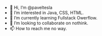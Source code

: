 - 👋 Hi, I’m @paveltesla
- 👀 I’m interested in Java, CSS, HTML.
- 🌱 I’m currently learning Fullstack Owerflow.
- 💞️ I’m looking to collaborate on nothink.
- 📫 How to reach me no way.

<!---
paveltesla/paveltesla is a ✨ special ✨ repository because its `README.md` (this file) appears on your GitHub profile.
You can click the Preview link to take a look at your changes.
--->

